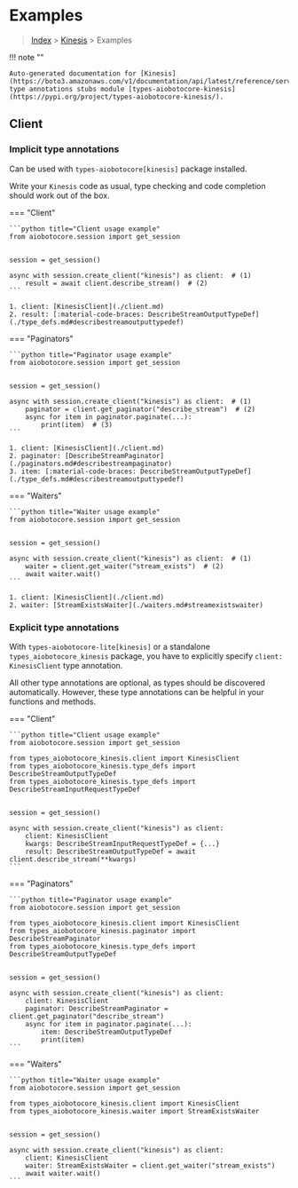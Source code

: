 # Examples

> [Index](../README.md) > [Kinesis](./README.md) > Examples

!!! note ""

    Auto-generated documentation for [Kinesis](https://boto3.amazonaws.com/v1/documentation/api/latest/reference/services/kinesis.html#Kinesis)
    type annotations stubs module [types-aiobotocore-kinesis](https://pypi.org/project/types-aiobotocore-kinesis/).

## Client

### Implicit type annotations

Can be used with `types-aiobotocore[kinesis]` package installed.

Write your `Kinesis` code as usual,
type checking and code completion should work out of the box.



=== "Client"

    ```python title="Client usage example"
    from aiobotocore.session import get_session


    session = get_session()

    async with session.create_client("kinesis") as client:  # (1)
        result = await client.describe_stream()  # (2)
    ```

    1. client: [KinesisClient](./client.md)
    2. result: [:material-code-braces: DescribeStreamOutputTypeDef](./type_defs.md#describestreamoutputtypedef) 



=== "Paginators"

    ```python title="Paginator usage example"
    from aiobotocore.session import get_session


    session = get_session()

    async with session.create_client("kinesis") as client:  # (1)
        paginator = client.get_paginator("describe_stream")  # (2)
        async for item in paginator.paginate(...):
            print(item)  # (3)
    ```

    1. client: [KinesisClient](./client.md)
    2. paginator: [DescribeStreamPaginator](./paginators.md#describestreampaginator)
    3. item: [:material-code-braces: DescribeStreamOutputTypeDef](./type_defs.md#describestreamoutputtypedef) 



=== "Waiters"

    ```python title="Waiter usage example"
    from aiobotocore.session import get_session


    session = get_session()

    async with session.create_client("kinesis") as client:  # (1)
        waiter = client.get_waiter("stream_exists")  # (2)
        await waiter.wait()
    ```

    1. client: [KinesisClient](./client.md)
    2. waiter: [StreamExistsWaiter](./waiters.md#streamexistswaiter)


### Explicit type annotations

With `types-aiobotocore-lite[kinesis]`
or a standalone `types_aiobotocore_kinesis` package, you have to explicitly specify
`client: KinesisClient` type annotation.

All other type annotations are optional, as types should be discovered automatically.
However, these type annotations can be helpful in your functions and methods.


=== "Client"

    ```python title="Client usage example"
    from aiobotocore.session import get_session

    from types_aiobotocore_kinesis.client import KinesisClient
    from types_aiobotocore_kinesis.type_defs import DescribeStreamOutputTypeDef
    from types_aiobotocore_kinesis.type_defs import DescribeStreamInputRequestTypeDef


    session = get_session()

    async with session.create_client("kinesis") as client:
        client: KinesisClient
        kwargs: DescribeStreamInputRequestTypeDef = {...}
        result: DescribeStreamOutputTypeDef = await client.describe_stream(**kwargs)
    ```



=== "Paginators"

    ```python title="Paginator usage example"
    from aiobotocore.session import get_session

    from types_aiobotocore_kinesis.client import KinesisClient
    from types_aiobotocore_kinesis.paginator import DescribeStreamPaginator
    from types_aiobotocore_kinesis.type_defs import DescribeStreamOutputTypeDef


    session = get_session()

    async with session.create_client("kinesis") as client:
        client: KinesisClient
        paginator: DescribeStreamPaginator = client.get_paginator("describe_stream")
        async for item in paginator.paginate(...):
            item: DescribeStreamOutputTypeDef
            print(item)
    ```



=== "Waiters"

    ```python title="Waiter usage example"
    from aiobotocore.session import get_session

    from types_aiobotocore_kinesis.client import KinesisClient
    from types_aiobotocore_kinesis.waiter import StreamExistsWaiter


    session = get_session()

    async with session.create_client("kinesis") as client:
        client: KinesisClient
        waiter: StreamExistsWaiter = client.get_waiter("stream_exists")
        await waiter.wait()
    ```
